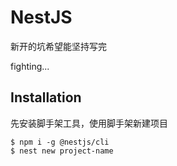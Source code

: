 # NestJS
新开的坑希望能坚持写完

fighting...

## Installation
先安装脚手架工具，使用脚手架新建项目
```
$ npm i -g @nestjs/cli
$ nest new project-name
```

